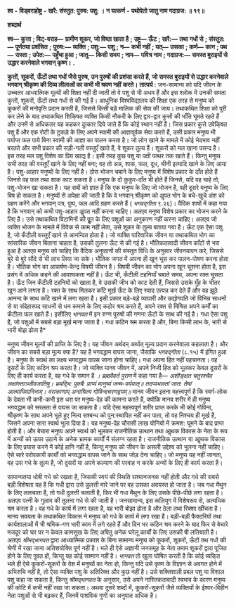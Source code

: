  **श्व** **-** **विड्वराहोष्ट्र** **-** **खरै: संस्तुत: पुरुष: पशु: ।** **न यत्कर्ण** **-** **पथोपेतो जातु नाम गदाग्रज: ॥ १९॥** 

**शब्दार्थ** 

**श्व—** **कुत्ता** **; विट्-वराह—** **ग्रामीण शूकर, जो विष्ठा खाता है** **; उष्ट्र—** **ऊँट** **; खरै:—** **तथा गधों से** **; संस्तुत:—** **पूर्णतया प्रशंसित** **;** **पुरुष:—** **व्यक्ति** **; पशु:—** **पशु** **; न—** **कभी नहीं** **; यत्—** **उसका** **; कर्ण—** **कान** **; पथ—** **रास्ता** **; उपेत:—** **पहुँचा हुआ** **; जातु—** **किसी** **समय** **; नाम—** **पवित्र नाम** **; गदाग्रज:—** **समस्त बुराइयों से उद्धार करनेवाले भगवान् कृष्ण।** **.** 

**कुत्तों, सूकरों, ऊँटों तथा गधों जैसे पुरुष, उन पुरुषों की प्रशंसा करते हैं, जो समस्त** **बुराइयों से उद्धार करनेवाले भगवान् श्रीकृष्ण की दिव्य लीलाओं का कभी भी श्रवण नहीं** **करते।** **तात्पर्य :** जन-सामान्य को यदि जीवन के उच्चतर आध्यात्मिक मूल्यों की शिक्षा नहीं दी जाती तो वे पशु से भी अधम हैं और इस श्लोक में उनकी समता कुत्तों, शूकरों, ऊँटों तथा गधों से की गई है। आधुनिक विश्वविद्यालय की शिक्षा एक तरह से मनुष्य को कूकरों की मनोवृत्ति प्रदान करती है, जिससे किसी बड़े मालिक की सेवा की जाय। तथाकथित शिक्षा को पूरी कर लेने के बाद तथाकथित शिकि्षत व्यक्ति किसी नौकरी के लिए द्वार-द्वार कुत्तों की भाँति घूमते रहते हैं और उनमें से अधिकतर यह कहकर दुत्कार दिये जाते हैं कि कोई स्थान नहीं हैं। जिस प्रकार कुत्ते उपेकि्षत पशु हैं और एक रोटी के टुकड़े के लिए अपने स्वामी की आज्ञापूर्वक सेवा करते हैं, उसी प्रकार मनुष्य भी पर्याप्त फल पाये बिना स्वामी की आज्ञा का पालन करता है। जो लोग खाने के मामले में कोई भेदभाव नहीं बरतते और सभी प्रकार की सड़ी-गली वस्तुएँ खाते हैं, वे शूकर तुल्य हैं। शूकरों को मल खाना पसन्द है। इस तरह मल पशु विशेष का प्रिय खाद्य है। इसी तरह कुछ पशु या पक्षी पत्थर तक खाते हैं। किन्तु मनुष्य सभी तरह की वस्तुएँ खाने के लिए नहीं बना; वह तो अन्न, शाक, फल, दूध, चीनी इत्यादि खाने के लिए आया है। पशु-आहार मनुष्यों के लिए नहीं है। ठोस भोजन चबाने के लिए मनुष्य में विशेष प्रकार के दाँत होते हैं जिनसे वह फल तथा शाक काट सकता है। मनुष्य के दो कुकुर-दाँत भी होते हैं जिनसे, यदि वह चाहे तो, पशु-भोजन खा सकता है। यह सबों को ज्ञात है कि एक मनुष्य के लिए जो भोजन है, वही दूसरे मनुष्य के लिए विष हो सकता है। मनुष्यों से अपेक्षा की जाती है कि वे भगवान् श्रीकृष्ण को अॢपत भोग के बचे-खुचे अंश को ग्रहण करेंगे और भगवान् पत्र, पुष्प, फल आदि ग्रहण करते हैं ( *भगवद्गीता* ९.२६)। वैदिक शाषों में कहा गया है कि भगवान् को कभी पशु-आहार अॢपत नहीं करना चाहिए। अतएव मनुष्य विशेष प्रकार का भोजन करने के लिए है। उसे तथाकथित विटामिनों की पूॢत के लिए पशुओं का अनुकरण नहीं करना चाहिए। अतएव जो व्यक्ति भोजन के मामले में विवेक से काम नहीं लेता, उसे शूकर के तुल्य बताया गया है। ऊँट एक ऐसा पशु है, जो कँटीली वस्तुएँ खाने से आनन्दित होता है। जो व्यक्ति पारिवारिक जीवन या तथाकथित भोग का सांसारिक जीवन बिताना चाहता है, उसकी तुलना ऊँट से की गई है। भौतिकतावादी जीवन काँटों से भरा हुआ है अतएव मनुष्य को चाहिए कि वैदिक अनुष्ठानों की संस्तुत विधि के अनुसार जीवनयापन करे, जिससे बुरे से बुरे सौदे से भी लाभ लिया जा सके। भौतिक जगत में अपना ही खून चूस कर पालन-पोषण करना होता है। भौतिक भोग का आकर्षण-केन्द्र विषयी जीवन है। विषयी जीवन का भोग अपना खून चूसना होता है, इस प्रसंग में अधिक कहने की आवश्यकता नहीं है। ऊँट भी, कँटीली टहनियाँ चबाते समय, अपना रक्त चूसता है। ऊँट जिन कँटीली टहनियों को खाता है, वे उसकी जीभ को काट देती हैं, जिससे उसके मुँह के भीतर खून आने लगता है। रक्त के साथ मिलकर काँटे मूर्ख ऊँट के लिए स्वाद उत्पन्न कर देते हैं और वह झूठे आनन्द के साथ काँटे खाने में लगा रहता है। इसी प्रकार बड़े-बड़े व्यापारी और उद्योगपति जो विभिन्न साधनों से या संदेहास्पद साधनों से धन कमाने के लिए कठोर श्रम करते हैं, अपने रक्त से मिश्रित अपने कर्मों का कँटीला फल खाते हैं। इसीलिए *भागवत* में इन रुग्ण पुरुषों की गणना ऊँटों के साथ की गई है। गधा ऐसा पशु है, जो पशुओं में सबसे बड़ा मूर्ख माना जाता है। गधा कठिन श्रम करता है और, बिना किसी लाभ के, भारी से भारी बोझ ढोता है*  

 

मनुष्य जीवन मूल्यों की प्राप्ति के लिए है। यह जीवन अर्थदम् अर्थात् मूल्य प्रदान करनेवाला कहलाता है। और जीवन का सबसे बड़ा मूल्य क्या है? यह है भगवद्धाम वापस जाना, जैसाकि *भगवद्गीता* (८.१५) में इंगित हुआ है। मनुष्य के स्वार्थ का लक्ष्य भगवद्धाम वापस जाना होना चाहिए। गधा अपना हित नहीं पहचानता। वह दूसरों के लिए कठिन श्रम करता है। जो व्यक्ति मानव जीवन में, अपने निजी हित को भूलकर केवल दूसरों के लिए ही कार्य करता है, वह गधे के समान है *।* *ब्रह्मवैवर्त पुराण* में कहा गया है— *अशीङ्क्षत चतुरश्चैव लक्षांस्ताञ्जीवजातिषु।* *भ्रमद्भि: पुरुषै: प्राप्यं मानुष्यं जन्म-पर्ययात्॥* *तदप्यभलतां जात: तेषां आत्माभिमानिनाम्।* *वराकाणाम् अनाश्रित्य गोविन्दचरणद्वयम्॥* मानव जीवन इतना महत्त्वपूर्ण है कि स्वर्ग-लोक के देवता भी कभी-कभी इस धरा पर मनुष्य-देह की कामना करते हैं, क्योंकि मानव शरीर में ही मनुष्य भगवद्धाम को सरलता से वापस जा सकता है। यदि ऐसा महत्त्वपूर्ण शरीर प्राप्त करके भी कोई गोविन्द, श्रीकृष्ण के साथ अपने भूले हुए नित्य सश्बन्ध को पुन:स्थापित नहीं कर पाता, तो वह निश्चय ही मूर्ख है, जिसने अपना सारा स्वार्थ भुला दिया है। यह मनुष्य-देह चौरासी लाख योनियों में क्रमश: घूमने के बाद प्राप्त होती है। और बेचारा मनुष्य अपने स्वार्थ को भूलकर राजनीतिक उत्थान तथा आॢथक विकास के नेता के रूप मेंं अन्यों को ऊपर उठाने के अनेक भ्रामक कार्यों में संलग्न रहता है। राजनीतिक उत्थान या आॢथक विकास के लिए प्रयास करने में कोई हानि नहीं है, किन्तु मनुष्य को जीवन के असली उद्देश्य को भूलना नहीं चाहिए। ऐसे सारे परोपकारी कार्यों को भगवद्धाम वापस जाने के साथ जोड़ देना चाहिए। जो मनुष्य यह नहीं जानता, वह उस गधे के तुल्य है, जो दुसरों या अपने कल्याण की परवाह न करके अन्यों के लिए ही कार्य करता है। 

  

सामान्यतया धोबी गधे को रखता है, जिसकी स्वयं की स्थिति सश्मानजनक नहीं होती और गधे की सबसे बड़ी विशेषता यह है कि गधी द्वारा उसे डुलत्ती मारे जाने पर वह उसका अवयस्त हो जाता है। जब गधा मैथुन के लिए ललचाता है, तो गधी दुलत्ती चलाती है, फिर भी गधा मैथुन के लिए उसके पीछे-पीछे लगा रहता है। अतएव पत्नी के गुलाम की तुलना गधे से की जाती है। जनसामान्य, इस कलियुग में विशेषरूप से, अत्यधिक श्रम करता है। वह गधे के कार्य में लगा रहता है, वह भारी बोझा ढोता है और ठेला तथा रिक्शा खींचता है। मानव सवयता के तथाकथित विकास ने मनुष्य को गधे के कार्य में लगा रखा है। बड़ी-बड़ी फैक्टरियों तथा कार्यशालाओं में भी श्रमिक-गण भारी काम में लगे रहते हैं और दिन भर कठिन श्रम करने के बाद फिर से बेचारे मजदूर को घर पर न केवल कामसुख के लिए अपितु अनेक घरेलू कार्यों के लिए उसकी षी लतियाती है। अतएव *श्रीमद्भागवत* द्वारा आध्यात्मिक प्रकाश के बिना सामान्य मनुष्य को कूकरों, शूकरों, ऊँटों तथ गधों की श्रेणी में रखा जाना अतिशयोक्ति पूर्ण नहीं है। भले ही ऐसे अज्ञानी जनसमूह के नेता तमाम शूकरों द्वारा पूजित होने के लिए गॢवत हों, किन्तु यह कोई सश्मान नहीं है। *भागवत* तो खुला घोषित करती है कि कोई व्यकि्त भले ही ऐसे कूकरों-सूकरों के वेश में मनुष्यों का नेता हो, किन्तु यदि उसे कृष्ण के विज्ञान से अवगत होने में अभिरुचि नहीं है, तो ऐसा व्यक्ति पशु के अतिरिक्त और कुछ नहीं है। उसे शक्तिशाली प्रबल पशु या विशाल पशु कहा जा सकता है, किन्तु *श्रीमद्भागवत* के अनुसार, उसे अपने नास्तिकतावादी स्वभाव के कारण मनुष्य की कोटि में कभी नहीं रखा जा सकता। अथवा दूसरे शब्दों में, कूकरों-सूकरों जैसे व्यक्तियों के ईश्वर-विहीन नेता पशुओं से भी बढ़कर हैं, जिनमें पाशविक गुणों का अनुपात अधिक है। 